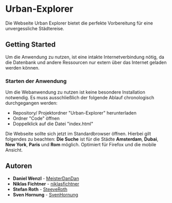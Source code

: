 # Urban-Explorer
Die Webseite Urban Explorer bietet die perfekte Vorbereitung für eine unvergessliche Städtereise.

## Getting Started
Um die Anwendung zu nutzen, ist eine intakte Internetverbindung nötig,
da die Datenbank und andere Ressourcen nur extern über das Internet geladen werden können.

### Starten der Anwendung
Um die Webanwendung zu nutzen ist keine besondere Installation notwendig.
Es muss ausschließlich der folgende Ablauf chronologisch durchgegangen werden:

* Repository/ Projektordner "Urban-Explorer" herunterladen
* Ordner "Code" öffnen
* Doppelklick auf die Datei "index.html"

Die Webseite sollte sich jetzt im Standardbrowser öffnen. Hierbei gilt folgendes zu beachten:
**Die Suche** ist für die Städte **Amsterdam**, **Dubai**, **New York**, **Paris** und **Rom** möglich.
Optimiert für Firefox und die mobile Ansicht.

## Autoren
* **Daniel Wenzl** - [MeisterDanDan](https://github.com/MeisterDanDan)
* **Niklas Fichtner** - [niklasfichtner](https://github.com/niklasfichtner)
* **Stefan Roth** - [SteeveRoth](https://github.com/SteeveRoth)
* **Sven Hornung** - [SvenHornung](https://github.com/SvenHornung)

